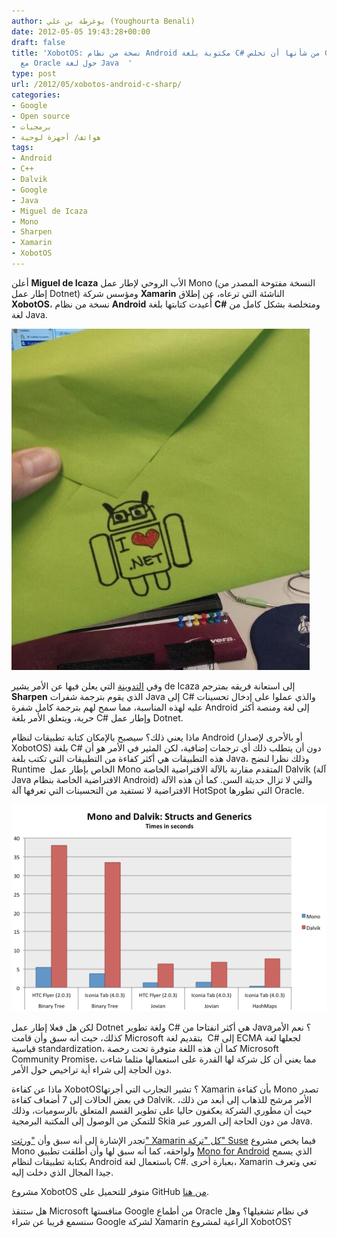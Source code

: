```yaml
---
author: يوغرطة بن علي (Youghourta Benali)
date: 2012-05-05 19:43:28+00:00
draft: false
title: 'XobotOS: نسخة من نظام Android مكتوبة بلغة C# من شأنها أن تخلص Google من مشاكلها
  مع Oracle حول لغة Java  '
type: post
url: /2012/05/xobotos-android-c-sharp/
categories:
- Google
- Open source
- برمجيات
- هواتف/ أجهزة لوحية
tags:
- Android
- C++
- Dalvik
- Google
- Java
- Miguel de Icaza
- Mono
- Sharpen
- Xamarin
- XobotOS
---
```


أعلن **Miguel de Icaza** الأب الروحي لإطار عمل Mono (النسخة مفتوحة المصدر من إطار عمل Dotnet) ومؤسس شركة **Xamarin** الناشئة التي ترعاه، عن إطلاق **XobotOS**، نسخة من نظام **Android** أُعيدت كتابتها بلغة **C#** ومتخلصة بشكل كامل من لغة Java.




[![](XobotOS.jpg)
](XobotOS.jpg)




وفي [التدوينة](http://blog.xamarin.com/2012/05/01/android-in-c-sharp/) التي يعلن فيها عن الأمر يشير de Icaza إلى استعانة فريقه بمترجم **Sharpen** الذي يقوم بترجمة شفرات Java إلى C# والذي عملوا على إدخال تحسينات عليه لهذه المناسبة، مما سمح لهم بترجمة كامل شفرة Android إلى لغة ومنصة أكثر حرية، ويتعلق الأمر بلغة C# وإطار عمل Dotnet.




ماذا يعني ذلك؟ سيصبح بالإمكان كتابة تطبيقات لنظام Android (أو بالأحرى لإصدار XobotOS) بلغة C# دون أن يتطلب ذلك أي ترجمات إضافية، لكن المثير في الأمر هو أن هذه التطبيقات هي أكثر كفاءة من التطبيقات التي تكتب بلغة Java، وذلك نظرا لنضج Runtime  الخاص بإطار عمل Mono المتقدم مقارنة بالآلة الافتراضية الخاصة Dalvik (آلة Java الافتراضية الخاصة بنظام Android) والتي لا تزال حديثة السن. كما أن هذه الآلة الافتراضية لا تستفيد من التحسينات التي تعرفها آلة HotSpot التي تطورها Oracle.




[![](mono-vs-dalvik.png)
](mono-vs-dalvik.png)




لكن هل فعلا إطار عمل Dotnet ولغة تطوير C# هي أكثر انفتاحا من Java؟ نعم الأمر كذلك، حيث أنه سبق وأن قامت Microsoft بتقديم لغة  C# إلى ECMA لجعلها لغة قياسية standardization، كما أن هذه اللغة متوفرة تحت رخصة Microsoft Community Promise، مما يعني أن كل شركة لها القدرة على استعمالها مثلما شاءت دون الحاجة إلى شراء أية تراخيص حول الأمر.




ماذا عن كفاءة XobotOS؟ تشير التجارب التي أجرتها Xamarin بأن كفاءة Mono تصدر في بعض الحالات إلى 7 أضعاف كفاءة Dalvik. الأمر مرشح للذهاب إلى أبعد من ذلك، حيث أن مطوري الشركة يعكفون حاليا على تطوير القسم المتعلق بالرسوميات، وذلك للتمكن من الوصول إلى المكتبة البرمجية Skia من دون الحاجة إلى المرور عبر Java.




[
](mono-vs-dalvik.png)




تجدر الإشارة إلى أنه سبق وأن ["ورثت" Xamarin كل "تركة" Suse](https://www.it-scoop.com/2011/07/novell-xamarin-mono/) فيما يخص مشروع Mono ولواحقه، كما أنه سبق لها وأن أطلقت تطبيق [Mono for Android](https://www.it-scoop.com/2011/04/mono-for-android-dotnet/) الذي يسمح بكتابة تطبيقات لنظام Android باستعمال لغة C#. بعبارة أخرى، Xamarin تعي وتعرف جيدا المجال الذي دخلت إليه.




مشروع XobotOS متوفر للتحميل على GitHub [من هنا](https://github.com/xamarin/XobotOS).




هل ستنقذ Microsoft منافستها Google من أطماع Oracle في نظام تشغيلها؟ وهل سنسمع قريبا عن شراء Google لشركة Xamarin الراعية لمشروع XobotOS؟
